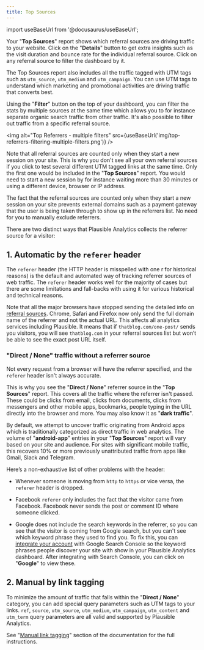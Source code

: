 ```yaml
---
title: Top Sources
--- 
```


import useBaseUrl from '@docusaurus/useBaseUrl';

Your "**Top Sources**" report shows which referral sources are driving traffic to your website. Click on the "**Details**" button to get extra insights such as the visit duration and bounce rate for the individual referral source. Click on any referral source to filter the dashboard by it.

The Top Sources report also includes all the traffic tagged with UTM tags such as `utm_source`, `utm_medium` and `utm_campaign`. You can use UTM tags to understand which marketing and promotional activities are driving traffic that converts best. 

Using the "**Filter**" button on the top of your dashboard, you can filter the stats by multiple sources at the same time which allows you to for instance separate organic search traffic from other traffic. It's also possible to filter out traffic from a specific referral source.

<img alt="Top Referrers - multiple filters" src={useBaseUrl('img/top-referrers-filtering-multiple-filters.png')} />

Note that all referral sources are counted only when they start a new session on your site. This is why you don't see all your own referral sources if you click to test several different UTM tagged links at the same time. Only the first one would be included in the "**Top Sources**" report. You would need to start a new session by for instance waiting more than 30 minutes or using a different device, browser or IP address.

The fact that the referral sources are counted only when they start a new session on your site prevents external domains such as a payment gateway that the user is being taken through to show up in the referrers list. No need for you to manually exclude referrers.

There are two distinct ways that Plausible Analytics collects the referrer source for a visitor:

## 1. Automatic by the `referer` header

The `referer` header (the HTTP header is misspelled with one r for historical reasons) is the default and automated way of tracking referrer sources of web traffic. The `referer` header works well for the majority of cases but there are some limitations and fall-backs with using it for various historical and technical reasons.

Note that all the major browsers have stopped sending the detailed info on [referral sources](https://plausible.io/blog/referrer-policy). Chrome, Safari and Firefox now only send the full domain name of the referrer and not the actual URL. This affects all analytics services including Plausible. It means that if `thatblog.com/one-post/` sends you visitors, you will see `thatblog.com` in your referral sources list but won’t be able to see the exact post URL itself.

### "Direct / None" traffic without a referrer source

Not every request from a browser will have the referrer specified, and the `referer` header isn't always accurate. 

This is why you see the "**Direct / None**" referrer source in the "**Top Sources**" report. This covers all the traffic where the referrer isn't passed. These could be clicks from email, clicks from documents, clicks from messengers and other mobile apps, bookmarks, people typing in the URL directly into the browser and more. You may also know it as "**dark traffic**".

By default, we attempt to uncover traffic originating from Android apps which is traditionally categorized as direct traffic in web analytics. The volume of "**android-app**" entries in your "**Top Sources**" report will vary based on your site and audience. For sites with significant mobile traffic, this recovers 10% or more previously unattributed traffic from apps like Gmail, Slack and Telegram.

Here’s a non-exhaustive list of other problems with the header:

* Whenever someone is moving from `http` to `https` or vice versa, the `referer` header is dropped.

* Facebook `referer` only includes the fact that the visitor came from Facebook. Facebook never sends the post or comment ID where someone clicked.

* Google does not include the search keywords in the referrer, so you can see that the visitor is coming from Google search, but you can't see which keyword phrase they used to find you. To fix this, you can [integrate your account](google-search-console-integration.md) with Google Search Console so the keyword phrases people discover your site with show in your Plausible Analytics dashboard. After integrating with Search Console, you can click on "**Google**" to view these.

## 2. Manual by link tagging

To minimize the amount of traffic that falls within the "**Direct / None**" category, you can add special query parameters such as UTM tags to your links. `ref`, `source`, `utm_source`, `utm_medium`, `utm_campaign`, `utm_content` and `utm_term` query parameters are all valid and supported by Plausible Analytics.

See "[Manual link tagging](manual-link-tagging.md)" section of the documentation for the full instructions.
